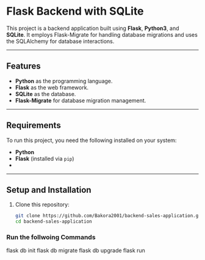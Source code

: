 # Flask Backend with SQLite

This project is a backend application built using **Flask**, **Python3**, and **SQLite**. It employs Flask-Migrate for handling database migrations and uses the SQLAlchemy for database interactions.

---

## Features

- **Python** as the programming language.
- **Flask** as the web framework.
- **SQLite** as the database.
- **Flask-Migrate** for database migration management.

---

## Requirements

To run this project, you need the following installed on your system:

- **Python**
- **Flask** (installed via `pip`)
-

---

## Setup and Installation

1. Clone this repository:
   ```bash
   git clone https://github.com/Bakora2001/backend-sales-application.git
   cd backend-sales-application
### Run the follwoing Commands 
   flask db init
   flask db migrate
   flask db upgrade
   flask run
